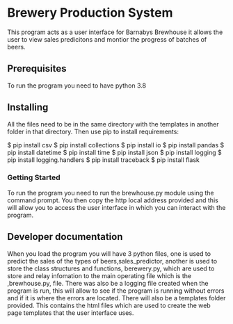 # Brewery Production System

This program acts as a user interface for Barnabys Brewhouse it allows the user
to view sales predicitons and montior the progress of batches of beers.

## Prerequisites

To run the program you need to have python 3.8

## Installing
All the files need to be in the same directory with the templates in another folder in that directory.
Then use pip to install requirements:

$ pip install csv
$ pip install collections
$ pip install io
$ pip install pandas
$ pip install datetime
$ pip install time
$ pip install json
$ pip install logging
$ pip install logging.handlers
$ pip install traceback
$ pip install flask

### Getting Started

To run the program you need to run the brewhouse.py module using the command
prompt. You then copy the http local address provided and this will allow you
to access the user interface in which you can interact with the program.

## Developer documentation

When you load the program you will have 3 python files, one is used to predict
the sales of the types of beers,sales_predictor, another is used to store the class structures
and functions, berewery.py, which are used to store and relay infomation to the main operating
file which is the ,brewhouse.py, file. There was also be a logging file created
when the program is run, this will allow to see if the program is running
without errors and if it is where the errors are located. There will also be a
templates folder provided. This contains the html files which are used to create the 
web page templates that the user interface uses.


